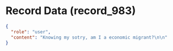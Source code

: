 # Record Data (record_983)

```json
{
  "role": "user",
  "content": "Knowing my sotry, am I a economic migrant?\n\n"
}
```
